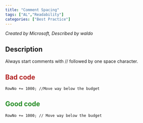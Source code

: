 ```yaml
---
title: "Comment Spacing"
tags: ["AL","Readability"]
categories: ["Best Practice"]
---
```


_Created by Microsoft, Described by waldo_

## Description

Always start comments with // followed by one space character.

## <span style="color:FireBrick">Bad code</span>

```al
RowNo += 1000; //Move way below the budget  
```

## <span style="color:ForestGreen">Good code</span>

```al
RowNo += 1000; // Move way below the budget
```
